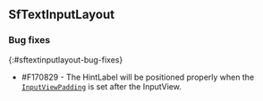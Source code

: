 ## SfTextInputLayout

### Bug fixes
{:#sftextinputlayout-bug-fixes}

* \#F170829 - The HintLabel will be positioned properly when the [`InputViewPadding`](https://help.syncfusion.com/cr/xamarin/Syncfusion.XForms.TextInputLayout.SfTextInputLayout.html?_ga=2.181649191.1831951096.1640668942-1892836518.1640668941#Syncfusion_XForms_TextInputLayout_SfTextInputLayout_InputViewPadding) is set after the InputView.